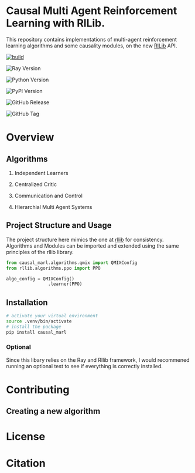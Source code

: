 # Causal Multi Agent Reinforcement Learning with RlLib.

This repository contains implementations of multi-agent reinforcement learning algorithms and some causality modules, on the new [RlLib]() API.  

<!-- Shields
1. python versions 
2. ray versions 
3. tests passing 
4. build passing
5. code coverage  
 -->

[![build](https://github.com/priyamDalmia/my-py-package/actions/workflows/build.yml/badge.svg?branch=main)](https://github.com/priyamDalmia/my-py-package/actions/workflows/build.yml)

![Ray Version](https://img.shields.io/badge/Ray-2.30.0%2B-blue)

![Python Version](https://img.shields.io/badge/python-3.10%2B-blue)

![PyPI Version](https://img.shields.io/pypi/v/your-package-name)

![GitHub Release](https://img.shields.io/github/v/release/your-username/your-repo)

![GitHub Tag](https://img.shields.io/github/v/tag/your-username/your-repo)

# Overview 

## Algorithms

<!-- A table the list the algorithms that have been completed and benchmarked.  -->

1. Independent Learners 

2. Centralized Critic

3. Communication and Control

4. Hierarchial Multi Agent Systems 

## Project Structure and Usage

The project structure here mimics the one at [rllib]() for consistency. Algorithms and Modules can be imported and extended using the same principles of the rllib library. 


```python
from causal_marl.algorithms.qmix import QMIXConfig
from rllib.algorithms.ppo import PPO

algo_config = QMIXConfig()
                .learner(PPO)
```

## Installation

```bash
# activate your virtual environment
source .venv/bin/activate 
# install the package
pip install causal_marl
```

### Optional 

Since this libary relies on the Ray and Rllib framework, I would recommened running an optional test to see if everything is correctly installed.

# Contributing 

## Creating a new algorithm

# License

# Citation 